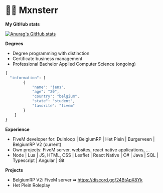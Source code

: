 # 🙋‍♂️ Mxnsterr

**My GitHub stats**

[![Anurag's GitHub stats](https://github-readme-stats.vercel.app/api?username=Mxnsterr&show_icons=true&theme=tokyonight)](https://github.com/anuraghazra/github-readme-stats)

**Degrees**
- Degree programming with distinction
- Certificate business management
- Professional Bachelor Applied Computer Science (ongoing)


```javascript
{
  "information": [
        {
            "name": "jens",
            "age": "20",
            "country": "belgium",
            "state": "student",
            "favorite": "fivem"
        }
    ]
}
```

**Experience**

- FiveM developer for: Duinloop | BelgiumRP | Het Plein | Burgerveen | BelgiumRP V2 (current)
- Own projects: FiveM server, websites, react native applications, ...
- Node | Lua | JS, HTML, CSS | Leaflet | React Native | C# | Java | SQL | Typescript | Angular | Git

**Projects**

- BelgiumRP V2: FiveM server ➡ https://discord.gg/24BtApX8Yk 
- Het Plein Roleplay
